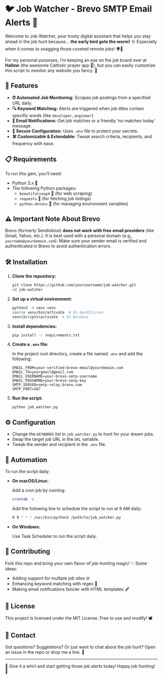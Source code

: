 # 🐦 Job Watcher - Brevo SMTP Email Alerts 🚀

Welcome to Job Watcher, your trusty digital assistant that helps you stay ahead in the job hunt because... **the early bird gets the worm!** 🪱 Especially when it comes to snagging those coveted remote jobs! 🌍💼

For my personal purposes, I'm keeping an eye on the job board over at **Hallow** (the awesome Catholic prayer app 🙏), but you can easily customize this script to monitor any website you fancy. 🎯

## 🎉 Features

- **⏰ Automated Job Monitoring:** Scrapes job postings from a specified URL daily.
- **🔍 Keyword Matching:** Alerts are triggered when job titles contain specific words (like `developer`, `engineer`).
- **📧 Email Notifications:** Get job matches or a friendly 'no matches today' message.
- **🔐 Secure Configuration:** Uses `.env` file to protect your secrets.
- **🛠️ Customizable & Extendable:** Tweak search criteria, recipients, and frequency with ease.

## 📋 Requirements

To run this gem, you'll need:

- Python 3.x 🐍
- The following Python packages:
  - `beautifulsoup4` 🍜 (for web scraping)
  - `requests` 📡 (for fetching job listings)
  - `python-dotenv` 🔑 (for managing environment variables)

## ⚠️ Important Note About Brevo

Brevo (formerly Sendinblue) **does not work with free email providers** (like Gmail, Yahoo, etc.). It is best used with a personal domain (e.g., `yourname@yourdomain.com`). Make sure your sender email is verified and authenticated in Brevo to avoid authentication errors.

## 🛠️ Installation

1. **Clone the repository:**

   ```bash
   git clone https://github.com/yourusername/job-watcher.git
   cd job-watcher
   ```

2. **Set up a virtual environment:**

   ```bash
   python3 -m venv venv
   source venv/bin/activate  # On macOS/Linux
   venv\Scripts\activate  # On Windows
   ```

3. **Install dependencies:**

   ```bash
   pip install -r requirements.txt
   ```

4. **Create a `.env` file:**

   In the project root directory, create a file named `.env` and add the following:

   ```env
   EMAIL_FROM=your-verified-brevo-email@yourdomain.com
   EMAIL_TO=yourgmail@gmail.com
   EMAIL_USERNAME=your-brevo-smtp-username
   EMAIL_PASSWORD=your-brevo-smtp-key
   SMTP_SERVER=smtp-relay.brevo.com
   SMTP_PORT=587
   ```

5. **Run the script:**

   ```bash
   python job_watcher.py
   ```

## ⚙️ Configuration

- Change the `KEYWORDS` list in `job_watcher.py` to hunt for your dream jobs.
- Swap the target job URL in the `URL` variable.
- Tweak the sender and recipient in the `.env` file.

## 🤖 Automation

To run the script daily:

- **On macOS/Linux:**

  Add a cron job by running:

  ```bash
  crontab -e
  ```

  Add the following line to schedule the script to run at 9 AM daily:

  ```bash
  0 9 * * * /usr/bin/python3 /path/to/job_watcher.py
  ```

- **On Windows:**

  Use Task Scheduler to run the script daily.

## 🤝 Contributing

Fork this repo and bring your own flavor of job-hunting magic! ✨ Some ideas:

- Adding support for multiple job sites 🌐
- Enhancing keyword matching with regex 🧐
- Making email notifications fancier with HTML templates 🖋️

## 📜 License

This project is licensed under the MIT License. Free to use and modify! 🕊️

## 📧 Contact

Got questions? Suggestions? Or just want to chat about the job hunt? Open an issue in the repo or drop me a line. 💌

---

🚀 Give it a whirl and start getting those job alerts today! Happy job hunting! 🏹

